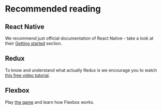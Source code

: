 # Recommended reading

## React Native

We recommend just official documentation of React Native - take a look at their
[Getting started](https://reactnative.dev/docs/getting-started.html) section.


## Redux

To know and understand what actually Redux is we encourage you to watch
[this free video tutorial](https://egghead.io/lessons/javascript-redux-generating-containers-with-connect-from-react-redux-visibletodolist).


## Flexbox
Play [the game](http://flexboxfroggy.com/) and learn how Flexbox works.

